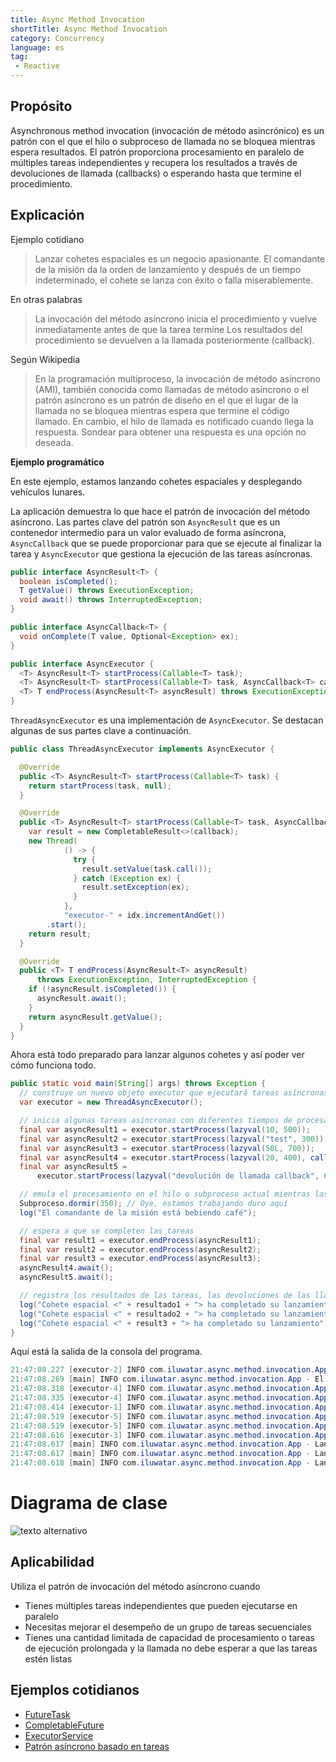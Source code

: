 ```yaml
---
title: Async Method Invocation
shortTitle: Async Method Invocation
category: Concurrency
language: es
tag:
 - Reactive
---
```


## Propósito

Asynchronous method invocation (invocación de método asincrónico) es un patrón con el que el hilo o subproceso de llamada
no se bloquea mientras espera resultados. El patrón proporciona procesamiento en paralelo de múltiples tareas independientes y recupera los resultados a través de
devoluciones de llamada (callbacks) o esperando hasta que termine el procedimiento.

## Explicación

Ejemplo cotidiano

> Lanzar cohetes espaciales es un negocio apasionante. El comandante de la misión da la orden de lanzamiento y
> después de un tiempo indeterminado, el cohete se lanza con éxito o falla miserablemente.

En otras palabras

> La invocación del método asíncrono inicia el procedimiento y vuelve inmediatamente antes de que la tarea termine
> Los resultados del procedimiento se devuelven a la llamada posteriormente (callback).

Según Wikipedia

> En la programación multiproceso, la invocación de método asíncrono (AMI), también conocida como
> llamadas de método asíncrono o el patrón asíncrono es un patrón de diseño en el que el lugar de la llamada
> no se bloquea mientras espera que termine el código llamado. En cambio, el hilo de llamada es
> notificado cuando llega la respuesta. Sondear para obtener una respuesta es una opción no deseada.

**Ejemplo programático**

En este ejemplo, estamos lanzando cohetes espaciales y desplegando vehículos lunares.

La aplicación demuestra lo que hace el patrón de invocación del método asíncrono. Las partes clave del patrón son
`AsyncResult` que es un contenedor intermedio para un valor evaluado de forma asíncrona,
`AsyncCallback` que se puede proporcionar para que se ejecute al finalizar la tarea y `AsyncExecutor` que
gestiona la ejecución de las tareas asíncronas.

```java
public interface AsyncResult<T> {
  boolean isCompleted();
  T getValue() throws ExecutionException;
  void await() throws InterruptedException;
}
```

```java
public interface AsyncCallback<T> {
  void onComplete(T value, Optional<Exception> ex);
}
```

```java
public interface AsyncExecutor {
  <T> AsyncResult<T> startProcess(Callable<T> task);
  <T> AsyncResult<T> startProcess(Callable<T> task, AsyncCallback<T> callback);
  <T> T endProcess(AsyncResult<T> asyncResult) throws ExecutionException, InterruptedException;
}
```

`ThreadAsyncExecutor` es una implementación de `AsyncExecutor`. Se destacan algunas de sus partes clave a continuación.

```java
public class ThreadAsyncExecutor implements AsyncExecutor {

  @Override
  public <T> AsyncResult<T> startProcess(Callable<T> task) {
    return startProcess(task, null);
  }

  @Override
  public <T> AsyncResult<T> startProcess(Callable<T> task, AsyncCallback<T> callback) {
    var result = new CompletableResult<>(callback);
    new Thread(
            () -> {
              try {
                result.setValue(task.call());
              } catch (Exception ex) {
                result.setException(ex);
              }
            },
            "executor-" + idx.incrementAndGet())
        .start();
    return result;
  }

  @Override
  public <T> T endProcess(AsyncResult<T> asyncResult)
      throws ExecutionException, InterruptedException {
    if (!asyncResult.isCompleted()) {
      asyncResult.await();
    }
    return asyncResult.getValue();
  }
}
```

Ahora está todo preparado para lanzar algunos cohetes y así poder ver cómo funciona todo.

```java
public static void main(String[] args) throws Exception {
  // construye un nuevo objeto executor que ejecutará tareas asíncronas
  var executor = new ThreadAsyncExecutor();

  // inicia algunas tareas asíncronas con diferentes tiempos de procesamiento, las dos últimas con controladores de devolución de llamada
  final var asyncResult1 = executor.startProcess(lazyval(10, 500));
  final var asyncResult2 = executor.startProcess(lazyval("test", 300));
  final var asyncResult3 = executor.startProcess(lazyval(50L, 700));
  final var asyncResult4 = executor.startProcess(lazyval(20, 400), callback("Desplegando el rover lunar"));
  final var asyncResult5 =
      executor.startProcess(lazyval("devolución de llamada callback", 600), callback("Desplegando el rover lunar"));

  // emula el procesamiento en el hilo o subproceso actual mientras las tareas asíncronas se ejecutan en sus propios hilos o subprocesos
  Subproceso.dormir(350); // Oye, estamos trabajando duro aquí
  log("El comandante de la misión está bebiendo café");

  // espera a que se completen las tareas
  final var result1 = executor.endProcess(asyncResult1);
  final var result2 = executor.endProcess(asyncResult2);
  final var result3 = executor.endProcess(asyncResult3);
  asyncResult4.await();
  asyncResult5.await();

  // registra los resultados de las tareas, las devoluciones de las llamadas se registran inmediatamente cuando se completan
  log("Cohete espacial <" + resultado1 + "> ha completado su lanzamiento");
  log("Cohete espacial <" + resultado2 + "> ha completado su lanzamiento");
  log("Cohete espacial <" + result3 + "> ha completado su lanzamiento");
}
```

Aquí está la salida de la consola del programa.

```java
21:47:08.227 [executor-2] INFO com.iluwatar.async.method.invocation.App - Cohete espacial <prueba> lanzado con éxito
21:47:08.269 [main] INFO com.iluwatar.async.method.invocation.App - El comandante de la misión está bebiendo café
21:47:08.318 [executor-4] INFO com.iluwatar.async.method.invocation.App - Cohete espacial <20> lanzado con éxito
21:47:08.335 [executor-4] INFO com.iluwatar.async.method.invocation.App Desplegando el rover lunar <20>
21:47:08.414 [executor-1] INFO com.iluwatar.async.method.invocation.App  - Cohete espacial <10> lanzado con éxito
21:47:08.519 [executor-5] INFO com.iluwatar.async.method.invocation.App - Cohete espacial <devolución de llamada callback> lanzado con éxito
21:47:08.519 [executor-5] INFO com.iluwatar.async.method.invocation.App - Implementando el vehículo lunar <devolución de llamada callback>
21:47:08.616 [executor-3] INFO com.iluwatar.async.method.invocation.App - Cohete espacial <50> lanzado con éxito
21:47:08.617 [main] INFO com.iluwatar.async.method.invocation.App - Lanzamiento del cohete espacial <10> completado
21:47:08.617 [main] INFO com.iluwatar.async.method.invocation.App - Lanzamiento de cohete espacial <prueba> completado
21:47:08.618 [main] INFO com.iluwatar.async.method.invocation.App - Lanzamiento del cohete espacial <50> completado
```

# Diagrama de clase

![texto alternativo](./etc/async-method-invocation.png "Invocación de método asíncrono")

## Aplicabilidad

Utiliza el patrón de invocación del método asíncrono cuando

* Tienes múltiples tareas independientes que pueden ejecutarse en paralelo
* Necesitas mejorar el desempeño de un grupo de tareas secuenciales
* Tienes una cantidad limitada de capacidad de procesamiento o tareas de ejecución prolongada y la llamada no debe esperar a que las tareas estén listas

## Ejemplos cotidianos

* [FutureTask](http://docs.oracle.com/javase/8/docs/api/java/util/concurrent/FutureTask.html)
* [CompletableFuture](https://docs.oracle.com/javase/8/docs/api/java/util/concurrent/CompletableFuture.html)
* [ExecutorService](http://docs.oracle.com/javase/8/docs/api/java/util/concurrent/ExecutorService.html)
* [Patrón asíncrono basado en tareas](https://msdn.microsoft.com/en-us/library/hh873175.aspx)